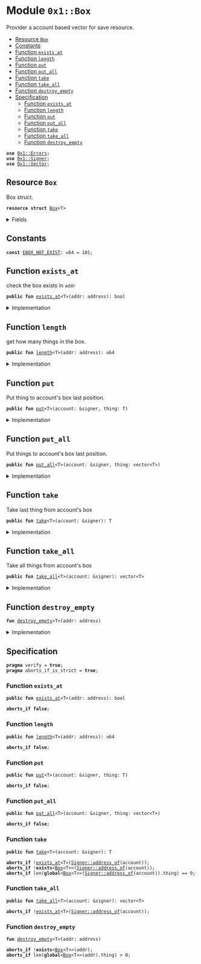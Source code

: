 
<a name="0x1_Box"></a>

# Module `0x1::Box`

Provider a account based vector for save resource.


-  [Resource `Box`](#0x1_Box_Box)
-  [Constants](#@Constants_0)
-  [Function `exists_at`](#0x1_Box_exists_at)
-  [Function `length`](#0x1_Box_length)
-  [Function `put`](#0x1_Box_put)
-  [Function `put_all`](#0x1_Box_put_all)
-  [Function `take`](#0x1_Box_take)
-  [Function `take_all`](#0x1_Box_take_all)
-  [Function `destroy_empty`](#0x1_Box_destroy_empty)
-  [Specification](#@Specification_1)
    -  [Function `exists_at`](#@Specification_1_exists_at)
    -  [Function `length`](#@Specification_1_length)
    -  [Function `put`](#@Specification_1_put)
    -  [Function `put_all`](#@Specification_1_put_all)
    -  [Function `take`](#@Specification_1_take)
    -  [Function `take_all`](#@Specification_1_take_all)
    -  [Function `destroy_empty`](#@Specification_1_destroy_empty)


<pre><code><b>use</b> <a href="Errors.md#0x1_Errors">0x1::Errors</a>;
<b>use</b> <a href="Signer.md#0x1_Signer">0x1::Signer</a>;
<b>use</b> <a href="Vector.md#0x1_Vector">0x1::Vector</a>;
</code></pre>



<a name="0x1_Box_Box"></a>

## Resource `Box`

Box struct.


<pre><code><b>resource</b> <b>struct</b> <a href="Box.md#0x1_Box">Box</a>&lt;T&gt;
</code></pre>



<details>
<summary>Fields</summary>


<dl>
<dt>
<code>thing: vector&lt;T&gt;</code>
</dt>
<dd>
 thing in the box.
</dd>
</dl>


</details>

<a name="@Constants_0"></a>

## Constants


<a name="0x1_Box_EBOX_NOT_EXIST"></a>



<pre><code><b>const</b> <a href="Box.md#0x1_Box_EBOX_NOT_EXIST">EBOX_NOT_EXIST</a>: u64 = 101;
</code></pre>



<a name="0x1_Box_exists_at"></a>

## Function `exists_at`

check the box exists in <code>addr</code>


<pre><code><b>public</b> <b>fun</b> <a href="Box.md#0x1_Box_exists_at">exists_at</a>&lt;T&gt;(addr: address): bool
</code></pre>



<details>
<summary>Implementation</summary>


<pre><code><b>public</b> <b>fun</b> <a href="Box.md#0x1_Box_exists_at">exists_at</a>&lt;T&gt;(addr: address): bool{
    <b>exists</b>&lt;<a href="Box.md#0x1_Box">Box</a>&lt;T&gt;&gt;(addr)
}
</code></pre>



</details>

<a name="0x1_Box_length"></a>

## Function `length`

get how many things in the box.


<pre><code><b>public</b> <b>fun</b> <a href="Box.md#0x1_Box_length">length</a>&lt;T&gt;(addr: address): u64
</code></pre>



<details>
<summary>Implementation</summary>


<pre><code><b>public</b> <b>fun</b> <a href="Box.md#0x1_Box_length">length</a>&lt;T&gt;(addr: address): u64 <b>acquires</b> <a href="Box.md#0x1_Box">Box</a>{
    <b>if</b> (<a href="Box.md#0x1_Box_exists_at">exists_at</a>&lt;T&gt;(addr)) {
        <b>let</b> box = borrow_global&lt;<a href="Box.md#0x1_Box">Box</a>&lt;T&gt;&gt;(addr);
        <a href="Vector.md#0x1_Vector_length">Vector::length</a>(&box.thing)
    }<b>else</b>{
       0
    }
}
</code></pre>



</details>

<a name="0x1_Box_put"></a>

## Function `put`

Put thing to account's box last position.


<pre><code><b>public</b> <b>fun</b> <a href="Box.md#0x1_Box_put">put</a>&lt;T&gt;(account: &signer, thing: T)
</code></pre>



<details>
<summary>Implementation</summary>


<pre><code><b>public</b> <b>fun</b> <a href="Box.md#0x1_Box_put">put</a>&lt;T&gt;(account: &signer, thing: T) <b>acquires</b> <a href="Box.md#0x1_Box">Box</a>{
    <b>let</b> addr = <a href="Signer.md#0x1_Signer_address_of">Signer::address_of</a>(account);
    <b>if</b> (<a href="Box.md#0x1_Box_exists_at">exists_at</a>&lt;T&gt;(addr)) {
        <b>let</b> box = borrow_global_mut&lt;<a href="Box.md#0x1_Box">Box</a>&lt;T&gt;&gt;(addr);
        <a href="Vector.md#0x1_Vector_push_back">Vector::push_back</a>(&<b>mut</b> box.thing, thing);
    }<b>else</b>{
        move_to(account, <a href="Box.md#0x1_Box">Box</a>&lt;T&gt;{thing: <a href="Vector.md#0x1_Vector_singleton">Vector::singleton</a>(thing)})
    }
}
</code></pre>



</details>

<a name="0x1_Box_put_all"></a>

## Function `put_all`

Put things to account's box last position.


<pre><code><b>public</b> <b>fun</b> <a href="Box.md#0x1_Box_put_all">put_all</a>&lt;T&gt;(account: &signer, thing: vector&lt;T&gt;)
</code></pre>



<details>
<summary>Implementation</summary>


<pre><code><b>public</b> <b>fun</b> <a href="Box.md#0x1_Box_put_all">put_all</a>&lt;T&gt;(account: &signer, thing: vector&lt;T&gt;) <b>acquires</b> <a href="Box.md#0x1_Box">Box</a>{
    <b>let</b> addr = <a href="Signer.md#0x1_Signer_address_of">Signer::address_of</a>(account);
    <b>if</b> (<a href="Box.md#0x1_Box_exists_at">exists_at</a>&lt;T&gt;(addr)) {
        <b>let</b> box = borrow_global_mut&lt;<a href="Box.md#0x1_Box">Box</a>&lt;T&gt;&gt;(addr);
        <a href="Vector.md#0x1_Vector_append">Vector::append</a>(&<b>mut</b> box.thing, thing);
    }<b>else</b>{
        move_to(account, <a href="Box.md#0x1_Box">Box</a>&lt;T&gt;{thing})
    }
}
</code></pre>



</details>

<a name="0x1_Box_take"></a>

## Function `take`

Take last thing from account's box


<pre><code><b>public</b> <b>fun</b> <a href="Box.md#0x1_Box_take">take</a>&lt;T&gt;(account: &signer): T
</code></pre>



<details>
<summary>Implementation</summary>


<pre><code><b>public</b> <b>fun</b> <a href="Box.md#0x1_Box_take">take</a>&lt;T&gt;(account: &signer): T <b>acquires</b> <a href="Box.md#0x1_Box">Box</a>{
    <b>let</b> addr = <a href="Signer.md#0x1_Signer_address_of">Signer::address_of</a>(account);
    <b>assert</b>(<a href="Box.md#0x1_Box_exists_at">exists_at</a>&lt;T&gt;(addr), <a href="Errors.md#0x1_Errors_invalid_state">Errors::invalid_state</a>(<a href="Box.md#0x1_Box_EBOX_NOT_EXIST">EBOX_NOT_EXIST</a>));
    <b>let</b> box = borrow_global_mut&lt;<a href="Box.md#0x1_Box">Box</a>&lt;T&gt;&gt;(addr);
    <b>let</b> thing = <a href="Vector.md#0x1_Vector_pop_back">Vector::pop_back</a>(&<b>mut</b> box.thing);
    <b>if</b> (<a href="Vector.md#0x1_Vector_is_empty">Vector::is_empty</a>(&box.thing)){
        <a href="Box.md#0x1_Box_destroy_empty">destroy_empty</a>&lt;T&gt;(addr);
    };
    thing
}
</code></pre>



</details>

<a name="0x1_Box_take_all"></a>

## Function `take_all`

Take all things from account's box


<pre><code><b>public</b> <b>fun</b> <a href="Box.md#0x1_Box_take_all">take_all</a>&lt;T&gt;(account: &signer): vector&lt;T&gt;
</code></pre>



<details>
<summary>Implementation</summary>


<pre><code><b>public</b> <b>fun</b> <a href="Box.md#0x1_Box_take_all">take_all</a>&lt;T&gt;(account: &signer): vector&lt;T&gt; <b>acquires</b> <a href="Box.md#0x1_Box">Box</a>{
    <b>let</b> addr = <a href="Signer.md#0x1_Signer_address_of">Signer::address_of</a>(account);
    <b>assert</b>(<a href="Box.md#0x1_Box_exists_at">exists_at</a>&lt;T&gt;(addr), <a href="Errors.md#0x1_Errors_invalid_state">Errors::invalid_state</a>(<a href="Box.md#0x1_Box_EBOX_NOT_EXIST">EBOX_NOT_EXIST</a>));
    <b>let</b> <a href="Box.md#0x1_Box">Box</a>{ thing } = move_from&lt;<a href="Box.md#0x1_Box">Box</a>&lt;T&gt;&gt;(addr);
    thing
}
</code></pre>



</details>

<a name="0x1_Box_destroy_empty"></a>

## Function `destroy_empty`



<pre><code><b>fun</b> <a href="Box.md#0x1_Box_destroy_empty">destroy_empty</a>&lt;T&gt;(addr: address)
</code></pre>



<details>
<summary>Implementation</summary>


<pre><code><b>fun</b> <a href="Box.md#0x1_Box_destroy_empty">destroy_empty</a>&lt;T&gt;(addr: address) <b>acquires</b> <a href="Box.md#0x1_Box">Box</a>{
    <b>let</b> <a href="Box.md#0x1_Box">Box</a>{ thing } = move_from&lt;<a href="Box.md#0x1_Box">Box</a>&lt;T&gt;&gt;(addr);
    <a href="Vector.md#0x1_Vector_destroy_empty">Vector::destroy_empty</a>(thing);
}
</code></pre>



</details>

<a name="@Specification_1"></a>

## Specification



<pre><code><b>pragma</b> verify = <b>true</b>;
<b>pragma</b> aborts_if_is_strict = <b>true</b>;
</code></pre>



<a name="@Specification_1_exists_at"></a>

### Function `exists_at`


<pre><code><b>public</b> <b>fun</b> <a href="Box.md#0x1_Box_exists_at">exists_at</a>&lt;T&gt;(addr: address): bool
</code></pre>




<pre><code><b>aborts_if</b> <b>false</b>;
</code></pre>



<a name="@Specification_1_length"></a>

### Function `length`


<pre><code><b>public</b> <b>fun</b> <a href="Box.md#0x1_Box_length">length</a>&lt;T&gt;(addr: address): u64
</code></pre>




<pre><code><b>aborts_if</b> <b>false</b>;
</code></pre>



<a name="@Specification_1_put"></a>

### Function `put`


<pre><code><b>public</b> <b>fun</b> <a href="Box.md#0x1_Box_put">put</a>&lt;T&gt;(account: &signer, thing: T)
</code></pre>




<pre><code><b>aborts_if</b> <b>false</b>;
</code></pre>



<a name="@Specification_1_put_all"></a>

### Function `put_all`


<pre><code><b>public</b> <b>fun</b> <a href="Box.md#0x1_Box_put_all">put_all</a>&lt;T&gt;(account: &signer, thing: vector&lt;T&gt;)
</code></pre>




<pre><code><b>aborts_if</b> <b>false</b>;
</code></pre>



<a name="@Specification_1_take"></a>

### Function `take`


<pre><code><b>public</b> <b>fun</b> <a href="Box.md#0x1_Box_take">take</a>&lt;T&gt;(account: &signer): T
</code></pre>




<pre><code><b>aborts_if</b> !<a href="Box.md#0x1_Box_exists_at">exists_at</a>&lt;T&gt;(<a href="Signer.md#0x1_Signer_address_of">Signer::address_of</a>(account));
<b>aborts_if</b> !<b>exists</b>&lt;<a href="Box.md#0x1_Box">Box</a>&lt;T&gt;&gt;(<a href="Signer.md#0x1_Signer_address_of">Signer::address_of</a>(account));
<b>aborts_if</b> len(<b>global</b>&lt;<a href="Box.md#0x1_Box">Box</a>&lt;T&gt;&gt;(<a href="Signer.md#0x1_Signer_address_of">Signer::address_of</a>(account)).thing) == 0;
</code></pre>



<a name="@Specification_1_take_all"></a>

### Function `take_all`


<pre><code><b>public</b> <b>fun</b> <a href="Box.md#0x1_Box_take_all">take_all</a>&lt;T&gt;(account: &signer): vector&lt;T&gt;
</code></pre>




<pre><code><b>aborts_if</b> !<a href="Box.md#0x1_Box_exists_at">exists_at</a>&lt;T&gt;(<a href="Signer.md#0x1_Signer_address_of">Signer::address_of</a>(account));
</code></pre>



<a name="@Specification_1_destroy_empty"></a>

### Function `destroy_empty`


<pre><code><b>fun</b> <a href="Box.md#0x1_Box_destroy_empty">destroy_empty</a>&lt;T&gt;(addr: address)
</code></pre>




<pre><code><b>aborts_if</b> !<b>exists</b>&lt;<a href="Box.md#0x1_Box">Box</a>&lt;T&gt;&gt;(addr);
<b>aborts_if</b> len(<b>global</b>&lt;<a href="Box.md#0x1_Box">Box</a>&lt;T&gt;&gt;(addr).thing) &gt; 0;
</code></pre>
